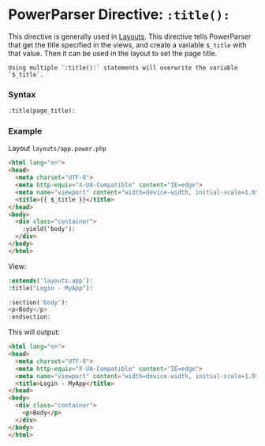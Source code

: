 # PowerParser Directive: `:title():`

This directive is generally used in [Layouts](../layouts/). This directive tells PowerParser that get the title specified in the views, and create a variable `$_title` with that value. Then it can be used in the layout to set the page title.

<div class="alert alert-primary">
    <span class="icon info-icon"></span>

    Using multiple `:title():` statements will overwrite the variable `$_title`.
</div>

### Syntax

```php
:title(page_title):
```

### Example

Layout `layouts/app.power.php`
```html
<html lang="en">
<head>
  <meta charset="UTF-8">
  <meta http-equiv="X-UA-Compatible" content="IE=edge">
  <meta name="viewport" content="width=device-width, initial-scale=1.0">
  <title>{{ $_title }}</title>
</head>
<body>
  <div class="container">
    :yield('body'):
  </div>
</body>
</html>
```

View:

```php
:extends('layouts.app'):
:title("Login - MyApp"):

:section('body'):
<p>Body</p>
:endsection:
```

This will output:

```html
<html lang="en">
<head>
  <meta charset="UTF-8">
  <meta http-equiv="X-UA-Compatible" content="IE=edge">
  <meta name="viewport" content="width=device-width, initial-scale=1.0">
  <title>Login - MyApp</title>
</head>
<body>
  <div class="container">
    <p>Body</p>
  </div>
</body>
</html>
```